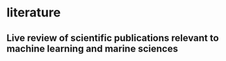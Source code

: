 # literature

## Live review of scientific publications relevant to machine learning and marine sciences

